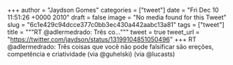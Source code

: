 
+++
author = "Jaydson Gomes"
categories = ["tweet"]
date = "Fri Dec 10 11:51:26 +0000 2010"
draft = false
image = "No media found for this Tweet"
slug = "6c1e429c94dcce377c0bb3ec430a442aabc13a81"
tags = ["tweet"]
title = """RT @adlermedrado: Três co..."""
tweet = true
tweet_url = "https://twitter.com/jaydson/status/13199104851050496"
+++
RT @adlermedrado: Três coisas que você não pode falsificar são ereções, competência e criatividade (via @guhelski) (via @lucasts)
